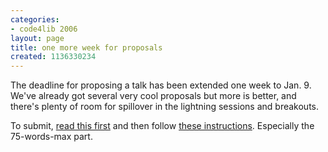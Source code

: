 ```yaml
---
categories:
- code4lib 2006
layout: page
title: one more week for proposals
created: 1136330234
---
```

The deadline for proposing a talk has been extended one week to Jan. 9. We've already got several very cool proposals but more is better, and there's plenty of room for spillover in the lightning sessions and breakouts.

To submit, <a href="http://www.code4lib.org/2006">read this first</a> and then follow <a href="http://www.code4lib.org/proposals">these instructions</a>. Especially the 75-words-max part.
